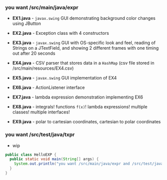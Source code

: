 ### you want /src/main/java/expr

- **EX1.java** - `javax.swing` GUI demonstrating background color changes using JButton

- **EX2.java** - Exception class with 4 constructors

- **EX3.java** - `javax.swing` GUI with OS-specific look and feel, 
reading of Strings on a JTextField,
and showing 2 different frames with one timing out after 20 seconds

- **EX4.java** - CSV parser that stores data in a `HashMap` 
(csv file stored in /src/main/resources/EX4.csv)

- **EX5.java** - `javax.swing` GUI implementation of EX4

- **EX6.java** - ActionListener interface

- **EX7.java** - lambda expression demonstration implementing EX6

- **EX8.java** - integrals! functions `f(x)`! lambda expressions! 
multiple classes! multiple interfaces!

- **EX9.java** - polar to cartesian coordinates,
cartesian to polar coordinates

### you want /src/test/java/txpr

- wip

```java
public class HelloEXP {
  public static void main(String[] args) {
    System.out.println("you want /src/main/java/expr and /src/test/java/txpr");
  }
}
```
